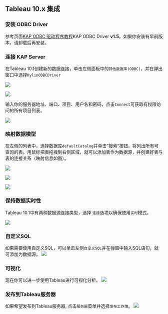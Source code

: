 ## Tableau 10.x 集成

### 安装 ODBC Driver
参考页面[KAP ODBC 驱动程序教程](../driver/odbc.cn.html)KAP ODBC Driver __v1.5__。如果你安装有早前版本，请卸载后再安装。 

### 连接 KAP Server
在Tableau 10.1创建新的数据连接，单击左侧面板中的`其他数据库(ODBC)`，并在弹出窗口中选择`KylinODBCDriver` 


![](images/tableau_10/step1.png)

![](images/tableau_10/step2.png)



输入你的服务器地址、端口、项目、用户名和密码，点击`Connect`可获取有权限访问的所有项目列表。


![](images/tableau_10/step3.png)

### 映射数据模型
在左侧的列表中，选择数据库`defaultCatalog`并单击”搜索“按钮，将列出所有可查询的表。用鼠标把表拖拽到右侧区域，就可以添加表作为数据源，并创建好表与表的连接关系（映射信息如图）。

![](images/tableau_10/step5.png)


![](images/tableau_10/step11.PNG)



![](images/tableau_10/step12.PNG)

### 保持数据实时性

Tableau 10.1中有两种数据源连接类型，选择 `连接`选项以确保使用`实时`模式。

![](images/tableau_10/step9.png)

### 自定义SQL
如果需要使用自定义SQL，可以单击左侧`自定义SQL`并在弹窗中输入SQL语句，就可添加为数据源。
![](images/tableau_10/step10.png)

### 可视化
现在你可以进一步使用Tableau进行可视化分析。
![](images/tableau_10/step13.png)

### 发布到Tableau服务器
如果希望发布到Tableau服务器, 点击`服务器`菜单并选择`发布工作簿`。
![](images/tableau_10/step14.png)


